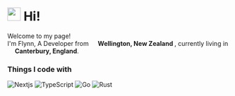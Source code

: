 <h1><img src="https://emojis.slackmojis.com/emojis/images/1531849430/4246/blob-sunglasses.gif?1531849430" width="30"/> Hi!</h1>


<p>Welcome to my page! </br> I'm Flynn, A Developer from <img src="https://cdn-icons-png.flaticon.com/512/197/197589.png" width="13"/> <b>Wellington, New Zealand </b>, currently living in <img src="https://cdn-icons-png.flaticon.com/512/197/197374.png" width="13"/> <b>Canterbury, England</b>. </p>
<h3>Things I code with</h3>
<p>
    <img alt="Nextjs" src="https://img.shields.io/badge/-Nextjs-000000?style=flat-circle&logo=next.js&logoColor=white" />
   <img alt="TypeScript" src="https://img.shields.io/badge/-TypeScript-007ACC?style=flat-square&logo=typescript&logoColor=white" />
    <img alt="Go" src="https://img.shields.io/badge/-Go-5dc9e2?style=flat-square&logo=go&logoColor=white" />
    <img alt="Rust" src="https://img.shields.io/badge/-Rust-B94700?style=flat-square&logo=Rust&logoColor=white" />
 

</p>

